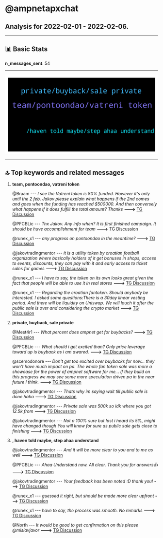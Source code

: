 # **@ampnetapxchat**
 ## Analysis for **2022-02-01** - **2022-02-06**.

---

## 📊 **Basic Stats**

**n_messages_sent**: 54

---
![wordcloud](ampnetapxchat_5Days_wordcloud.png)

---


## 🔝 **Top keywords and related messages**

1. **team, pontoondao, vatreni token**

    @Braam --- *I see the Vatreni token is 80% funded. However it's only until the 2 feb.  Jakov please explain what happens if the 2nd comes and goes when the funding has reached $500000. And then conversely what happens if it does fulfill the total amount? Thanks* **--->** [TG Discussion](https://t.me/ampnetapxchat/36856)

    @PFCBLic --- *Tnx Jakov. Any info when? It is first finished campaign. It should be huve accomplishment for team* **--->** [TG Discussion](https://t.me/ampnetapxchat/36940)

    @runex_x1 --- *any progress on pontoondao in the meantime?* **--->** [TG Discussion](https://t.me/ampnetapxchat/36933)

    @jakovtradingmentor --- *it is a utility token by croatian football organization where basically holders of it get bonuses in shops, access to events, discounts, they can pay with it and early access to ticket sales for games* **--->** [TG Discussion](https://t.me/ampnetapxchat/36891)

    @runex_x1 --- *I have to say, the token on its own looks great given the fact that people will be able to use it in real stores* **--->** [TG Discussion](https://t.me/ampnetapxchat/36896)

    @runex_x1 --- *Regarding the croatian fantoken. Should anybody be interested. I asked some questions:There is a 30day linear vesting period. And there will be liquidity on Uniswap. We will lauch it after the public sale is over and considering the crypto market* **--->** [TG Discussion](https://t.me/ampnetapxchat/36897)

2. **private, buyback, sale private**

    @Mest4r1 --- *What percent does ampnet get for buybacks?* **--->** [TG Discussion](https://t.me/ampnetapxchat/36950)

    @PFCBLic --- *What should i get excited than? Only price leverage toward up is buyback as i am awared.* **--->** [TG Discussion](https://t.me/ampnetapxchat/36968)

    @scemodonore --- *Don't get too excited over buybacks for now... they won't have much impact on pa. The whole fan token sale was more a showcase for the power of ampnet software for me... If they build on this progress we may see some more speculation driven pa in the near future I think.* **--->** [TG Discussion](https://t.me/ampnetapxchat/36966)

    @jakovtradingmentor --- *Thats why im saying wait till public sale is done haha* **--->** [TG Discussion](https://t.me/ampnetapxchat/36955)

    @jakovtradingmentor --- *Private sale was 500k so idk where you got 12.5k from* **--->** [TG Discussion](https://t.me/ampnetapxchat/36954)

    @jakovtradingmentor --- *Not a 100% sure but last i heard its 5%, might have changed though  You will know for sure as public sale gets close to finishing* **--->** [TG Discussion](https://t.me/ampnetapxchat/36951)

3. **, haven told maybe, step ahaa understand**

    @jakovtradingmentor --- *And it will be more clear to you and to me as well* **--->** [TG Discussion](https://t.me/ampnetapxchat/36956)

    @PFCBLic --- *Ahaa  Understand now. All clear. Thank you for answers👍* **--->** [TG Discussion](https://t.me/ampnetapxchat/36942)

    @jakovtradingmentor --- *Your feedback has been noted :D thank you!* **--->** [TG Discussion](https://t.me/ampnetapxchat/36926)

    @runex_x1 --- *guessed it right, but should be made more clear upfront* **--->** [TG Discussion](https://t.me/ampnetapxchat/36923)

    @runex_x1 --- *have to say, the process was smooth. No remarks* **--->** [TG Discussion](https://t.me/ampnetapxchat/36921)

    @North --- *It would be good to get confirmation on this please @mislavjavor* **--->** [TG Discussion](https://t.me/ampnetapxchat/36866)

